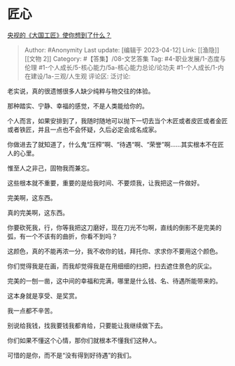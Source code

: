 # 匠心
[央视的《大国工匠》使你想到了什么？](https://www.zhihu.com/question/51149789/answer/2979382224)

> Author: #Anonymity
> Last update: [编辑于 2023-04-12]
> Link: [[渔隐]] [[文物 2]]
> Category: #【答集】/08-文艺答集
> Tag: #4-职业发展/1-态度与伦理 #1-个人成长/5-核心能力/5a-核心能力总论/论功夫 #1-个人成长/1-内在建设/1a-三观/人生观 
> 评论区:
> 泛讨论:

老实说，真的很遗憾很多人缺少纯粹与物交往的体验。

那种踏实、宁静、幸福的感觉，不是人类能给你的。

个人而言，如果安排到了，我随时随地可以抛下一切去当个木匠或者皮匠或者金匠或者铁匠，并且一点也不会怀疑，久后必定会成名成家。

你做进去了就知道了，什么鬼“压榨”啊、“待遇“啊、“荣誉”啊……其实根本不在匠人的心里。

惟至人之非己，固物我而兼忘。

这些根本就不重要，重要的是给我时间、不要烦我，让我把这一件做好。

完美啊，这东西。

真的完美啊，这东西。

你要砍死我，行，你等我把这刀磨好，现在刀光不匀啊，直线的倒影不是完美的弧，有一个不该有的曲折，你看不到吗？

这颜色，真的不能再浓一分，我不收你的钱，拜托你、求求你不要用这个颜色。

你们觉得我是在画，而我却觉得我是在用细细的扫把，扫去遮住景色的灰尘。

完美的一刨一凿，这中间的幸福和完满，哪里是什么钱、名、待遇所能带来的。

这本身就是享受、是奖赏。

我一点都不辛苦。

别说给我钱，找我要钱我都肯给，只要能让我继续做下去。

你们如果不懂这个心情，那你们就根本不懂我们这种人。

可惜的是你，而不是“没有得到好待遇”的我们。
